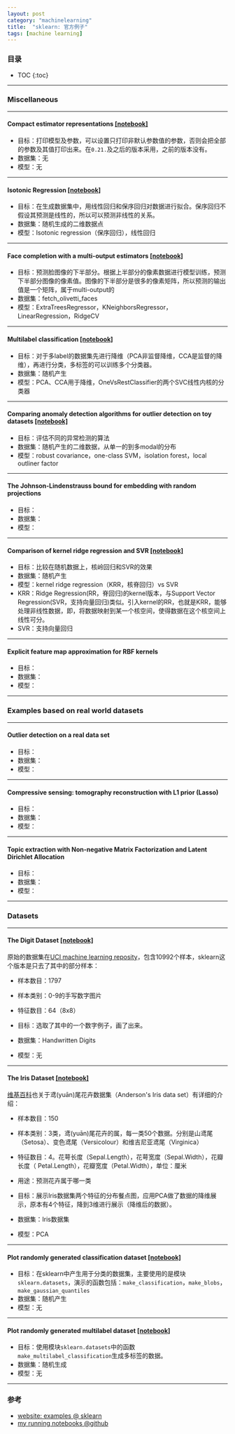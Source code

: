 ```yaml
---
layout: post
category: "machinelearning"
title:  "sklearn: 官方例子"
tags: [machine learning]
---
```


<script type="text/javascript" async
  src="https://cdn.mathjax.org/mathjax/latest/MathJax.js?config=TeX-MML-AM_CHTML">
</script>

### 目录

- TOC
{:toc}

---

### Miscellaneous

---

#### Compact estimator representations [[notebook]](https://github.com/Tsinghua-gongjing/sklearn/blob/master/auto_examples_jupyter/plot_changed_only_pprint_parameter.ipynb)

- 目标：打印模型及参数，可以设置只打印非默认参数值的参数，否则会把全部的参数及其值打印出来。在`0.21.`及之后的版本采用，之前的版本没有。
- 数据集：无
- 模型：无

---

#### Isotonic Regression [[notebook]](https://github.com/Tsinghua-gongjing/sklearn/blob/master/auto_examples_jupyter/plot_isotonic_regression.ipynb)

- 目标：在生成数据集中，用线性回归和保序回归对数据进行拟合。保序回归不假设其预测是线性的，所以可以预测非线性的关系。
- 数据集：随机生成的二维数据点
- 模型：Isotonic regression（保序回归），线性回归

---

####  Face completion with a multi-output estimators [[notebook]](https://github.com/Tsinghua-gongjing/sklearn/blob/master/auto_examples_jupyter/plot_multioutput_face_completion.ipynb)

- 目标：预测脸图像的下半部分。根据上半部分的像素数据进行模型训练，预测下半部分图像的像素值。图像的下半部分是很多的像素矩阵，所以预测的输出值是一个矩阵，属于multi-output的
- 数据集：fetch_olivetti_faces
- 模型：ExtraTreesRegressor，KNeighborsRegressor，LinearRegression，RidgeCV

---

#### Multilabel classification [[notebook]](https://github.com/Tsinghua-gongjing/sklearn/blob/master/auto_examples_jupyter/plot_multilabel.ipynb)

- 目标：对于多label的数据集先进行降维（PCA非监督降维，CCA是监督的降维），再进行分类，多标签的可以训练多个分类器。
- 数据集：随机产生
- 模型：PCA、CCA用于降维，OneVsRestClassifier的两个SVC线性内核的分类器

---

#### Comparing anomaly detection algorithms for outlier detection on toy datasets [[notebook]](https://github.com/Tsinghua-gongjing/sklearn/blob/master/auto_examples_jupyter/plot_anomaly_comparison.ipynb)

- 目标：评估不同的异常检测的算法
- 数据集：随机产生的二维数据，从单一的到多modal的分布
- 模型：robust covariance，one-class SVM，isolation forest，local outliner factor

---

#### The Johnson-Lindenstrauss bound for embedding with random projections

- 目标：
- 数据集：
- 模型：

---

#### Comparison of kernel ridge regression and SVR [[notebook]](https://github.com/Tsinghua-gongjing/sklearn/blob/master/auto_examples_jupyter/plot_kernel_ridge_regression.ipynb)

- 目标：比较在随机数据上，核岭回归和SVR的效果
- 数据集：随机产生
- 模型：kernel ridge regression（KRR，核脊回归）vs SVR
- KRR：Ridge Regression(RR，脊回归)的kernel版本，与Support Vector Regression(SVR，支持向量回归)类似。引入kernel的RR，也就是KRR，能够处理非线性数据，即，将数据映射到某一个核空间，使得数据在这个核空间上线性可分。
- SVR：支持向量回归

---

#### Explicit feature map approximation for RBF kernels

- 目标：
- 数据集：
- 模型：

---

### Examples based on real world datasets

---

#### Outlier detection on a real data set

- 目标：
- 数据集：
- 模型：

---

#### Compressive sensing: tomography reconstruction with L1 prior (Lasso)

- 目标：
- 数据集：
- 模型：

---

#### Topic extraction with Non-negative Matrix Factorization and Latent Dirichlet Allocation

- 目标：
- 数据集：
- 模型：

---

### Datasets

---

#### The Digit Dataset [[notebook]](https://github.com/Tsinghua-gongjing/sklearn/blob/master/auto_examples_jupyter/datasets/plot_digits_last_image.ipynb)

原始的数据集在[UCI machine learning reposity](https://archive.ics.uci.edu/ml/datasets/Pen-Based+Recognition+of+Handwritten+Digits)，包含10992个样本，sklearn这个版本是只去了其中的部分样本：

- 样本数目：1797
- 样本类别：0-9的手写数字图片
- 特征数目：64（8x8）

- 目标：选取了其中的一个数字例子，画了出来。
- 数据集：Handwritten Digits
- 模型：无

---

#### The Iris Dataset [[notebook]](https://github.com/Tsinghua-gongjing/sklearn/blob/master/auto_examples_jupyter/datasets/plot_iris_dataset.ipynb)

[维基百科](https://zh.wikipedia.org/wiki/%E5%AE%89%E5%BE%B7%E6%A3%AE%E9%B8%A2%E5%B0%BE%E8%8A%B1%E5%8D%89%E6%95%B0%E6%8D%AE%E9%9B%86)也关于鸢(yuān)尾花卉数据集（Anderson's Iris data set）有详细的介绍：

- 样本数目：150
- 样本类别：3类，鸢(yuān)尾花卉的属，每一类50个数据。分别是山鸢尾（Setosa）、变色鸢尾（Versicolour）和维吉尼亚鸢尾（Virginica）
- 特征数目：4。花萼长度（Sepal.Length），花萼宽度（Sepal.Width），花瓣长度（ Petal.Length），花瓣宽度（Petal.Width），单位：厘米
- 用途：预测花卉属于哪一类


- 目标：展示Iris数据集两个特征的分布餐点图，应用PCA做了数据的降维展示，原本有4个特征，降到3维进行展示（降维后的数据）。
- 数据集：Iris数据集
- 模型：PCA

---

#### Plot randomly generated classification dataset [[notebook]](https://github.com/Tsinghua-gongjing/sklearn/blob/master/auto_examples_jupyter/datasets/plot_random_dataset.ipynb)

- 目标：在sklearn中产生用于分类的数据集，主要使用的是模块`sklearn.datasets`，演示的函数包括：`make_classification`，`make_blobs`，`make_gaussian_quantiles`
- 数据集：随机产生
- 模型：无

---

#### Plot randomly generated multilabel dataset [[notebook]](https://github.com/Tsinghua-gongjing/sklearn/blob/master/auto_examples_jupyter/datasets/plot_random_multilabel_dataset.ipynb)

- 目标：使用模块`sklearn.datasets`中的函数`make_multilabel_classification`生成多标签的数据。
- 数据集：随机生成
- 模型：无

---


### 参考

* [website: examples @ sklearn](https://scikit-learn.org/stable/auto_examples/index.html)
* [my running notebooks @github](https://github.com/Tsinghua-gongjing/sklearn/tree/master/auto_examples_jupyter)